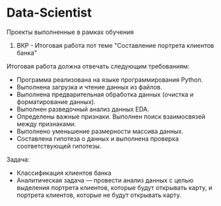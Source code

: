 # Data-Scientist
Проекты выполненные в рамках обучения 

1. ВКР - Итоговая работа пот теме "Составление портрета клиентов банка"

Итоговая работа должна отвечать следующим требованиям:
*	Программа реализована на языке программирования Python.
*	Выполнена загрузка и чтение данных из файлов.
*	Выполнена предварительная обработка данных (очистка и форматирование данных).
*	Выполнен разведочный анализ данных EDA.
*	Определены важные признаки. Выполнен поиск взаимосвязей между признаками.
*	Выполнено уменьшение размерности массива данных.
*	Составлена гипотеза о данных и выполнена проверка соответствующей гипотезы.

Задача:
* Классификация клиентов банка
* Аналитическая задача — провести анализ данных с целью выделения портрета клиентов, которые будут открывать карту, и портрета клиентов, которые не будут открывать карту. 
